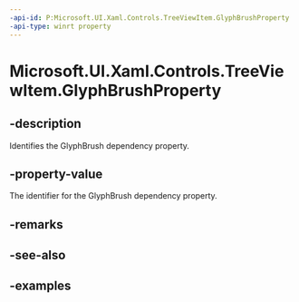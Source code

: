 ```yaml
---
-api-id: P:Microsoft.UI.Xaml.Controls.TreeViewItem.GlyphBrushProperty
-api-type: winrt property
---
```

<!-- Property syntax.
public DependencyProperty GlyphBrushProperty { get; }
-->

# Microsoft.UI.Xaml.Controls.TreeViewItem.GlyphBrushProperty


## -description

Identifies the GlyphBrush dependency property.


## -property-value

The identifier for the GlyphBrush dependency property.


## -remarks


## -see-also


## -examples


